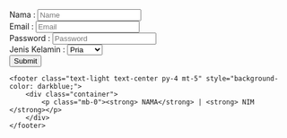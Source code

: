 <!DOCTYPE html>
<html lang="en">
<head>
    <meta charset="UTF-8">
    <meta name="viewport" content="width=device-width, initial-scale=1.0">
    <title>Registrasi</title>
    <link rel="stylesheet" href="https://cdn.jsdelivr.net/npm/bootstrap@5.3.3/dist/css/bootstrap.min.css">
    <script src="https://cdn.jsdelivr.net/npm/bootstrap@5.3.3/dist/js/bootstrap.bundle.min.js"></script>
</head>
<body>
    <div class="container">
        <form action="">
            <div class="col-sm-10">
                <div class="form-group">
                    <label for="name">Nama :</label>
                    <input type="text" class="form-control" placeholder="Name" name="nama" required>
                </div>
                <div class="form-group">
                    <label for="email">Email :</label>
                    <input type="email" class="form-control" placeholder="Email" name="email" required>
                </div>
                <div class="form-group">
                    <label for="password">Password :</label>
                    <input type="password" class="form-control" placeholder="Password" name="password" required>
                </div>
                <div class="form-group">
                    <label for="jk">Jenis Kelamin :</label>
                    <select class="form-control" id="jk">
                        <option>Pria</option>
                        <option>Wanita</option>
                    </select>
                </div>
                <button type="submit" class="btn btn-primary">Submit</button>
            </div>
        </form>
    </div>

    <footer class="text-light text-center py-4 mt-5" style="background-color: darkblue;">
        <div class="container">
            <p class="mb-0"><strong> NAMA</strong> | <strong> NIM </strong></p>
        </div>
    </footer>
    

</body>
</html>
